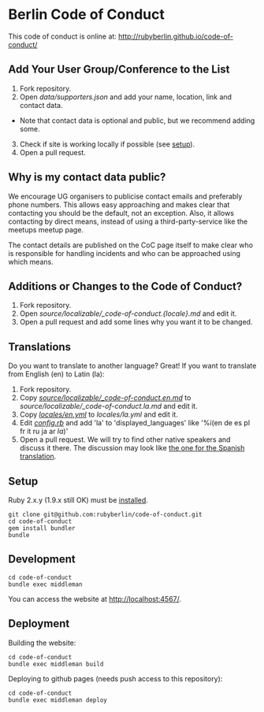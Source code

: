 Berlin Code of Conduct
======================

This code of conduct is online at: http://rubyberlin.github.io/code-of-conduct/

Add Your User Group/Conference to the List
------------------------------------------

1. Fork repository.
2. Open *data/supporters.json* and add your name, location,
link and contact data.
  - Note that contact data is optional and public, but we recommend adding some.
3. Check if site is working locally if possible (see [setup](#setup)).
4. Open a pull request.

Why is my contact data public?
------------------------------

We encourage UG organisers to publicise contact emails and preferably phone numbers. This allows easy approaching and makes clear that contacting you should be the default, not an exception. Also, it allows contacting by direct means, instead of using a third-party-service like the meetups meetup page.

The contact details are published on the CoC page itself to make clear who is responsible for handling incidents and who can be approached using which means.

Additions or Changes to the Code of Conduct?
--------------------------------------------

1. Fork repository.
2. Open *source/localizable/_code-of-conduct.{locale}.md* and edit it.
3. Open a pull request and add some lines why you want it to be changed.


Translations
------------

Do you want to translate to another language? Great! If you want to translate from English (en) to Latin (la):

1. Fork repository.
2. Copy [*source/localizable/_code-of-conduct.en.md*](https://github.com/rubyberlin/code-of-conduct/blob/master/source/localizable/_code-of-conduct.en.md) to *source/localizable/_code-of-conduct.la.md* and edit it.
2. Copy [*locales/en.yml*](https://github.com/rubyberlin/code-of-conduct/blob/master/locales/en.yml) to *locales/la.yml* and edit it.
3. Edit [*config.rb*](https://github.com/rubyberlin/code-of-conduct/blob/master/config.rb) and add 'la' to 'displayed_languages' like '%i(en de es pl fr it ru ja ar *la*)'
4. Open a pull request. We will try to find other native speakers and discuss it there. The discussion may look like [the one for the Spanish translation](https://github.com/rubyberlin/code-of-conduct/pull/23).


Setup
-----

Ruby 2.x.y (1.9.x still OK) must be [installed](http://www.ruby-lang.org/de/downloads/).

    git clone git@github.com:rubyberlin/code-of-conduct.git
    cd code-of-conduct
    gem install bundler
    bundle


Development
-----------

    cd code-of-conduct
    bundle exec middleman

You can access the website at <http://localhost:4567/>.


Deployment
----------

Building the website:

    cd code-of-conduct
    bundle exec middleman build

Deploying to github pages (needs push access to this repository):

    cd code-of-conduct
    bundle exec middleman deploy
